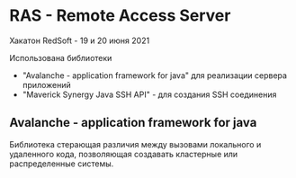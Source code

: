# RAS - Remote Access Server

Хакатон RedSoft - 19 и 20 июня 2021

Использована библиотеки
* "Avalanche - application framework for java" для реализации сервера приложений
* "Maverick Synergy Java SSH API" - для создания SSH соединения

## Avalanche - application framework for java
Библиотека стерающая различия между вызовами локального и удаленного кода, позволяющая создавать кластерные или распределенные системы.
